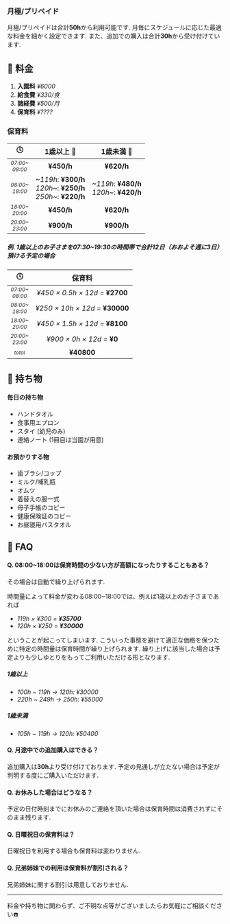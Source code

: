 ﻿<h3 style='margin-top:48px;'>
⽉極/プリペイド
</h3>
<style>
.timezone {
  font-size: 0.75em;
}
</style>

月極/プリペイドは合計**50h**から利用可能です. 月毎にスケジュールに応じた最適な料金を細かく設定できます. また、追加での購入は合計**30h**から受け付けています.

## 📝 料金

1. **入園料** *¥6000*
2. **給食費** *¥330/食*
3. **諸経費** *¥500/月*
4. **保育料** *¥????*

### 保育料
|🕓|1歳以上 👧|1歳未満 👶|
|:-:|:-:|:-:|
|<div class='timezone'>*07:00~<br>08:00*</div>|**¥450/h**|**¥620/h**|
|<div class='timezone'>*08:00~<br>18:00*</div>|<div style='text-align:right;'>*~119h*: **¥300/h**<br>*120h~*: **¥250/h**<br>*250h~*: **¥220/h**</div>|<div style='text-align:right;'>*~119h*: **¥480/h**<br>*120h~*: **¥420/h**</div>|
|<div class='timezone'>*18:00~<br>20:00*</div>|**¥450/h**|**¥620/h**|
|<div class='timezone'>*20:00~<br>23:00*</div>|**¥900/h**|**¥900/h**|

##### 例. 1歳以上のお子さまを07:30~19:30の時間帯で合計12日（おおよそ週に3日）預ける予定の場合
|🕓|保育料|
|:-:|:-:|
|<div class='timezone'>*07:00~<br>08:00*</div>|*¥450 × 0.5h × 12d =* **¥2700**|
|<div class='timezone'>*08:00~<br>18:00*</div>|*¥250 × 10h × 12d =* **¥30000**|
|<div class='timezone'>*18:00~<br>20:00*</div>|*¥450 × 1.5h × 12d =* **¥8100**|
|<div class='timezone'>*20:00~<br>23:00*</div>|*¥900 × 0h × 12d =* **¥0**|
|<div class='timezone'>*total*</div>|**¥40800**|

## 🎒 持ち物

#### 毎日の持ち物
- ハンドタオル
- 食事用エプロン
- スタイ (幼児のみ)
- 連絡ノート (1冊目は当園が用意)

#### お預かりする物
- 歯ブラシ/コップ
- ミルク/哺乳瓶
- オムツ
- 着替えの服一式
- 母子手帳のコピー
- 健康保険証のコピー
- お昼寝用バスタオル

## 🤔 FAQ

#### Q. 08:00~18:00は保育時間の少ない方が高額になったりすることもある？

その場合は自動で繰り上げられます.

時間量によって料金が変わる08:00~18:00では、例えば1歳以上のお子さまであれば

- _119h × ¥300 = **¥35700**_
- _120h × ¥250 = **¥30000**_

ということが起こってしまいます. こういった事態を避けて適正な価格を保つために特定の時間量は保育時間が繰り上げられます. 繰り上げに該当した場合は予定よりも少しゆとりをもってご利用いただける形となります.

##### 1歳以上
- *100h ~ 119h → 120h: ¥30000*
- *220h ~ 249h → 250h: ¥55000*

##### 1歳未満
- *105h ~ 119h → 120h: ¥50400*

#### Q. 月途中での追加購⼊はできる？
追加購⼊は**30h**より受け付けております. 予定の見通しが立たない場合は予定が判明する度にご購入いただけます.

#### Q. お休みした場合はどうなる？
予定の日付時刻までにお休みのご連絡を頂いた場合は保育時間は消費されずにそのまま残ります.

#### Q. 日曜祝日の保育料は？
日曜祝日を利用する場合も保育料は変わりません.

#### Q. 兄弟姉妹での利用は保育料が割引される？
兄弟姉妹に関する割引は用意しておりません.

***
料金や持ち物に関わらず、ご不明な点等がございましたらお気軽にご相談ください☎️
